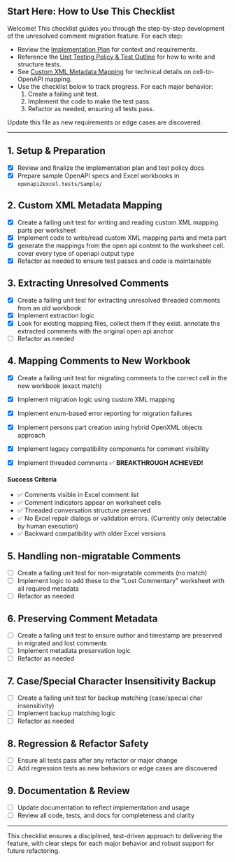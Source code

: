 ## Start Here: How to Use This Checklist

Welcome! This checklist guides you through the step-by-step development of the unresolved comment migration feature. For each step:

- Review the [Implementation Plan](migrate-unresolved-comments-plan.md) for context and requirements.
- Reference the [Unit Testing Policy & Test Outline](unit-testing-policy-migrate-comments.md) for how to write and structure tests.
- See [Custom XML Metadata Mapping](custom-xml-metadata-mapping.md) for technical details on cell-to-OpenAPI mapping.
- Use the checklist below to track progress. For each major behavior:
	1. Create a failing unit test.
	2. Implement the code to make the test pass.
	3. Refactor as needed, ensuring all tests pass.

Update this file as new requirements or edge cases are discovered.

---

## 1. Setup & Preparation
- [x] Review and finalize the implementation plan and test policy docs
- [x] Prepare sample OpenAPI specs and Excel workbooks in `openapi2excel.tests/Sample/`

## 2. Custom XML Metadata Mapping
- [x] Create a failing unit test for writing and reading custom XML mapping parts per worksheet
- [x] Implement code to write/read custom XML mapping parts and meta part
- [x] generate the mappings from the open api content to the worksheet cell. cover every type of openapi output type
- [x] Refactor as needed to ensure test passes and code is maintainable

## 3. Extracting Unresolved Comments
- [x] Create a failing unit test for extracting unresolved threaded comments from an old workbook
- [x] Implement extraction logic 
- [x] Look for existing mapping files, collect them if they exist. annotate the extracted comments with the original open api anchor
- [ ] Refactor as needed

## 4. Mapping Comments to New Workbook
- [x] Create a failing unit test for migrating comments to the correct cell in the new workbook (exact match)
- [x] Implement migration logic using custom XML mapping
- [x] Implement enum-based error reporting for migration failures
- [x] Implement persons part creation using hybrid OpenXML objects approach
- [x] Implement legacy compatibility components for comment visibility
- [x] Implement threaded comments  ✅ **BREAKTHROUGH ACHIEVED!**


#### **Success Criteria**
- ✅ Comments visible in Excel comment list
- ✅ Comment indicators appear on worksheet cells
- ✅ Threaded conversation structure preserved
- ✅ No Excel repair dialogs or validation errors. (Currently only detectable by human execution)
- ✅ Backward compatibility with older Excel versions

## 5. Handling non-migratable Comments
- [ ] Create a failing unit test for non-migratable comments (no match)
- [ ] Implement logic to add these to the "Lost Commentary" worksheet with all required metadata
- [ ] Refactor as needed

## 6. Preserving Comment Metadata
- [ ] Create a failing unit test to ensure author and timestamp are preserved in migrated and lost comments
- [ ] Implement metadata preservation logic
- [ ] Refactor as needed

## 7. Case/Special Character Insensitivity Backup
- [ ] Create a failing unit test for backup matching (case/special char insensitivity)
- [ ] Implement backup matching logic
- [ ] Refactor as needed

## 8. Regression & Refactor Safety
- [ ] Ensure all tests pass after any refactor or major change
- [ ] Add regression tests as new behaviors or edge cases are discovered

## 9. Documentation & Review
- [ ] Update documentation to reflect implementation and usage
- [ ] Review all code, tests, and docs for completeness and clarity

---

This checklist ensures a disciplined, test-driven approach to delivering the feature, with clear steps for each major behavior and robust support for future refactoring.
